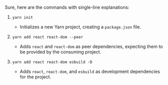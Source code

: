 Sure, here are the commands with single-line explanations:

1. `yarn init`
   - Initializes a new Yarn project, creating a `package.json` file.

2. `yarn add react react-dom --peer`
   - Adds `react` and `react-dom` as peer dependencies, expecting them to be provided by the consuming project.

3. `yarn add react react-dom esbuild -D`
   - Adds `react`, `react-dom`, and `esbuild` as development dependencies for the project.
